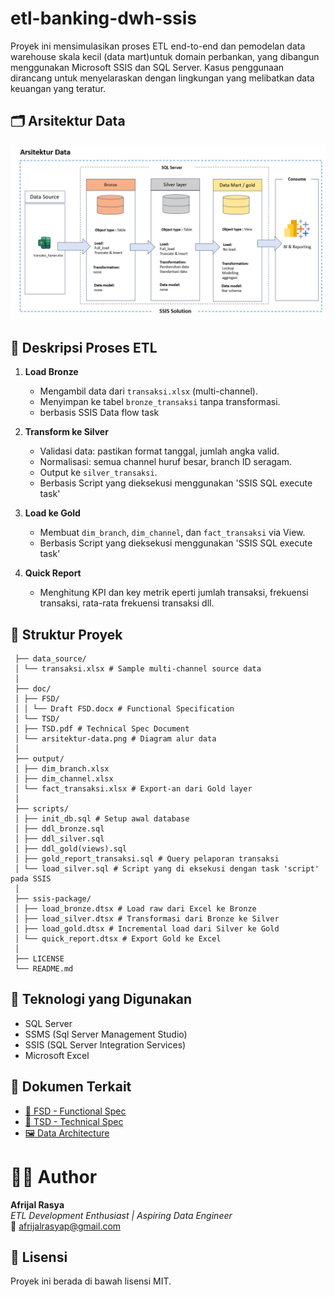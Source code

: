 # etl-banking-dwh-ssis
Proyek ini mensimulasikan proses ETL end-to-end dan pemodelan data warehouse skala kecil (data mart)untuk domain perbankan, yang dibangun menggunakan Microsoft SSIS dan SQL Server. Kasus penggunaan dirancang untuk menyelaraskan dengan lingkungan yang melibatkan data keuangan yang teratur.

## 🗂️ Arsitektur Data
![Data Architecture](doc/TSD/arsitektur-data.png)


## 🧾 Deskripsi Proses ETL

1. **Load Bronze**
   - Mengambil data dari `transaksi.xlsx` (multi-channel).
   - Menyimpan ke tabel `bronze_transaksi` tanpa transformasi.
   - berbasis SSIS Data flow task

2. **Transform ke Silver**
   - Validasi data: pastikan format tanggal, jumlah angka valid.
   - Normalisasi: semua channel huruf besar, branch ID seragam.
   - Output ke `silver_transaksi`.
   - Berbasis Script yang dieksekusi menggunakan 'SSIS SQL execute task'

3. **Load ke Gold**
   - Membuat `dim_branch`, `dim_channel`, dan `fact_transaksi` via View.
   - Berbasis Script yang dieksekusi menggunakan 'SSIS SQL execute task'
     
4. **Quick Report**
   - Menghitung KPI dan key metrik eperti jumlah transaksi, frekuensi transaksi,
     rata-rata frekuensi transaksi dll.

## 📁 Struktur Proyek
     
     ├── data_source/
     │ └── transaksi.xlsx # Sample multi-channel source data
     │
     ├── doc/
     │ ├── FSD/
     │ │ └── Draft FSD.docx # Functional Specification
     │ └── TSD/
     │ ├── TSD.pdf # Technical Spec Document
     │ └── arsitektur-data.png # Diagram alur data
     │
     ├── output/
     │ ├── dim_branch.xlsx
     │ ├── dim_channel.xlsx
     │ └── fact_transaksi.xlsx # Export-an dari Gold layer
     │
     ├── scripts/
     │ ├── init_db.sql # Setup awal database
     │ ├── ddl_bronze.sql
     │ ├── ddl_silver.sql
     │ ├── ddl_gold(views).sql
     │ ├── gold_report_transaksi.sql # Query pelaporan transaksi
     │ └── load_silver.sql # Script yang di eksekusi dengan task 'script' pada SSIS
     │
     ├── ssis-package/
     │ ├── load_bronze.dtsx # Load raw dari Excel ke Bronze
     │ ├── load_silver.dtsx # Transformasi dari Bronze ke Silver
     │ ├── load_gold.dtsx # Incremental load dari Silver ke Gold
     │ └── quick_report.dtsx # Export Gold ke Excel
     │
     ├── LICENSE
     └── README.md


## 💾 Teknologi yang Digunakan

- SQL Server 
- SSMS (Sql Server Management Studio)
- SSIS (SQL Server Integration Services)
- Microsoft Excel
  
## 📎 Dokumen Terkait

- [📄 FSD - Functional Spec](doc/FSD/Draft%20FSD.docx)
- [📄 TSD - Technical Spec](doc/TSD/TSD.pdf)
- [🖼️ Data Architecture](doc/TSD/arsitektur-data.png)

# 👨‍💻 Author

**Afrijal Rasya**  
_ETL Development Enthusiast | Aspiring Data Engineer_  
📧 afrijalrasyap@gmail.com

  
## 📜 Lisensi

Proyek ini berada di bawah lisensi MIT.
